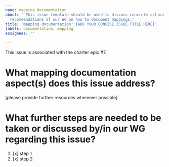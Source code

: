 ```yaml
---
name: mapping documentation
about: " This issue template should be used to discuss concrete action items regarding
  recommendations of our WG on how to document mappings."
title: 'mapping documentation: [ADD YOUR CONCISE ISSUE TITLE HERE]'
labels: documentation, mapping
assignees: ''

---
```


This issue is associated with the charter epic #7.

# What mapping documentation aspect(s) does this issue address?
[please provide further resources whenever possible]

# What further steps are needed to be taken or discussed by/in our WG regarding this issue?

1. [x] step 1
2. [x] step 2
